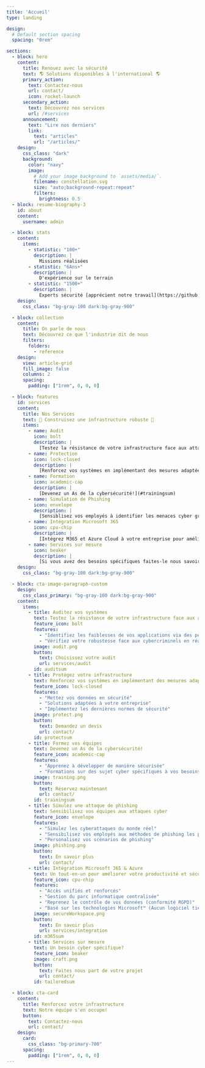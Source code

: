 ```yaml
---
title: 'Accueil'
type: landing

design:
  # Default section spacing
  spacing: "0rem"

sections:
  - block: hero
    content:
      title: Renouez avec la sécurité
      text: 🌎 Solutions disponibles à l'international 🌎
      primary_action:
        text: Contactez-nous
        url: contact/
        icon: rocket-launch
      secondary_action:
        text: Découvrez nos services
        url: /#services
      announcement:
        text: "Lire nos derniers"
        link:
          text: "articles"
          url: "/articles/"
    design:
      css_class: "dark"
      background:
        color: "navy"
        image:
          # Add your image background to `assets/media/`.
          filename: constellation.svg
          size: "auto;background-repeat:repeat"
          filters:
            brightness: 0.5
  - block: resume-biography-3
    id: about
    content:
      username: admin

  - block: stats
    content:
      items:
        - statistic: "100+"
          description: |
            Missions réalisées
        - statistic: "6Ans+"
          description: |
            D'expérience sur le terrain
        - statistic: "1500+"
          description: |
            Experts sécurité [apprécient notre travail](https://github.com/CravateRouge/bloodyAD)
    design:
      css_class: "bg-gray-100 dark:bg-gray-900"

  - block: collection
    content:
      title: On parle de nous
      text: Découvrez ce que l'industrie dit de nous
      filters:
        folders:
          - reference
    design:
      view: article-grid
      fill_image: false
      columns: 2
      spacing:
        padding: ["1rem", 0, 0, 0]

  - block: features
    id: services
    content:
      title: Nos Services
      text: 🧱 Construisez une infrastructure robuste 🧱
      items:
        - name: Audit
          icon: bolt
          description: |
            [Testez la résistance de votre infrastructure face aux attaques!](#auditsum)
        - name: Protection
          icon: lock-closed
          description: |
            [Renforcez vos systèmes en implémentant des mesures adaptées](#protectsum)
        - name: Formation
          icon: academic-cap
          description: |
            [Devenez un As de la cybersécurité!](#trainingsum)
        - name: Simulation de Phishing
          icon: envelope
          description: |
            [Sensiblisez vos employés à identifier les menaces cyber grâce à nos simulations de phishing](#phishingsum)
        - name: Intégration Microsoft 365
          icon: cpu-chip
          description: |
            [Intégrez M365 et Azure Cloud à votre entreprise pour améliorer votre productivité et votre sécurité](#m365sum)
        - name: Services sur mesure
          icon: beaker
          description: |
            [Si vous avez des besoins spécifiques faites-le nous savoir](#tailoredsum)
    design:
      css_class: "bg-gray-100 dark:bg-gray-900"

  - block: cta-image-paragraph-custom
    design:
      css_class_primary: "bg-gray-100 dark:bg-gray-900"
    content:
      items:
        - title: Auditez vos systèmes
          text: Testez la résistance de votre infrastructure face aux attaques!
          feature_icon: bolt
          features:
            - "Identifiez les faiblesses de vos applications via des pentests en utilisant des outils automatisés et/ou des attaques avancées en fonction de vos besoins"
            - "Vérifiez votre robustesse face aux cybercriminels en réalisant des simulations d'attaques (red team, menace interne...)"
          image: audit.png
          button:
            text: Choisissez votre audit
            url: services/audit
          id: auditsum
        - title: Protégez votre infrastructure
          text: Renforcez vos systèmes en implémentant des mesures adaptées
          feature_icon: lock-closed
          features:
            - "Mettez vos données en sécurité"
            - "Solutions adaptées à votre entreprise"
            - "Implémentez les dernières normes de sécurité"
          image: protect.png
          button:
            text: Demandez un devis
            url: contact/
          id: protectsum
        - title: Formez vos équipes
          text: Devenez un As de la cybersécurité!
          feature_icon: academic-cap
          features:
            - "Apprenez à développer de manière sécurisée"
            - "Formations sur des sujet cyber spécifiques à vos besoins"
          image: training.png
          button:
            text: Réservez maintenant
            url: contact/
          id: trainingsum
        - title: Simulez une attaque de phishing
          text: Sensibilisez vos équipes aux attaques cyber
          feature_icon: envelope
          features:
            - "Simulez les cyberattaques du monde réel"
            - "Sensibilisez vos employés aux méthodes de phishing les plus courantes"
            - "Personalisez vos scénarios de phishing"
          image: phishing.png
          button:
            text: En savoir plus
            url: contact/
        - title: Intégration Microsoft 365 & Azure
          text: Un tout-en-un pour améliorer votre productivité et sécurité
          feature_icon: cpu-chip
          features:
            - "Accès unifiés et renforcés"
            - "Gestion du parc informatique centralisée"
            - "Reprenez le contrôle de vos données (conformité RGPD)"
            - "Basé sur les technologies Microsoft™ (Aucun logiciel tiers à installer)"
          image: secureWorkspace.png
          button:
            text: En savoir plus
            url: services/integration
          id: m365sum
        - title: Services sur mesure
          text: Un besoin cyber spécifique?
          feature_icon: beaker
          image: craft.png
          button:
            text: Faites nous part de votre projet
            url: contact/
          id: tailoredsum

  - block: cta-card
    content:
      title: Renforcez votre infrastructure
      text: Notre équipe s'en occupe!
      button:
        text: Contactez-nous
        url: contact/
    design:
      card:
        css_class: "bg-primary-700"
      spacing:
        padding: ["1rem", 0, 0, 0]
---
```

